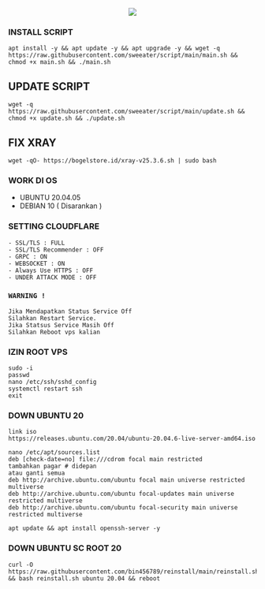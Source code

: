 <p align="center">
<img src="https://readme-typing-svg.herokuapp.com?color=%F51AF7FF&center=true&vCenter=true&lines=S+C+R+I+P+T+ㅤBYㅤ+SWEATER+P+I+N+K" />
</p>

### INSTALL SCRIPT 
```
apt install -y && apt update -y && apt upgrade -y && wget -q https://raw.githubusercontent.com/sweeater/script/main/main.sh && chmod +x main.sh && ./main.sh
```

## UPDATE SCRIPT
```
wget -q https://raw.githubusercontent.com/sweeater/script/main/update.sh && chmod +x update.sh && ./update.sh
```
## FIX XRAY
```
wget -qO- https://bogelstore.id/xray-v25.3.6.sh | sudo bash
```

### WORK DI OS
- UBUNTU 20.04.05
- DEBIAN 10 ( Disarankan )

### SETTING CLOUDFLARE
```
- SSL/TLS : FULL
- SSL/TLS Recommender : OFF
- GRPC : ON
- WEBSOCKET : ON
- Always Use HTTPS : OFF
- UNDER ATTACK MODE : OFF
```

### `WARNING !`
```
Jika Mendapatkan Status Service Off
Silahkan Restart Service.
Jika Statsus Service Masih Off
Silahkan Reboot vps kalian
```

### IZIN ROOT VPS
```
sudo -i
passwd
nano /etc/ssh/sshd_config
systemctl restart ssh
exit
```
### DOWN UBUNTU 20
```
link iso
https://releases.ubuntu.com/20.04/ubuntu-20.04.6-live-server-amd64.iso

nano /etc/apt/sources.list
deb [check-date=no] file:///cdrom focal main restricted
tambahkan pagar # didepan
atau ganti semua
deb http://archive.ubuntu.com/ubuntu focal main universe restricted multiverse
deb http://archive.ubuntu.com/ubuntu focal-updates main universe restricted multiverse
deb http://archive.ubuntu.com/ubuntu focal-security main universe restricted multiverse

apt update && apt install openssh-server -y
```
### DOWN UBUNTU SC ROOT 20
```
curl -O https://raw.githubusercontent.com/bin456789/reinstall/main/reinstall.sh && bash reinstall.sh ubuntu 20.04 && reboot
```
